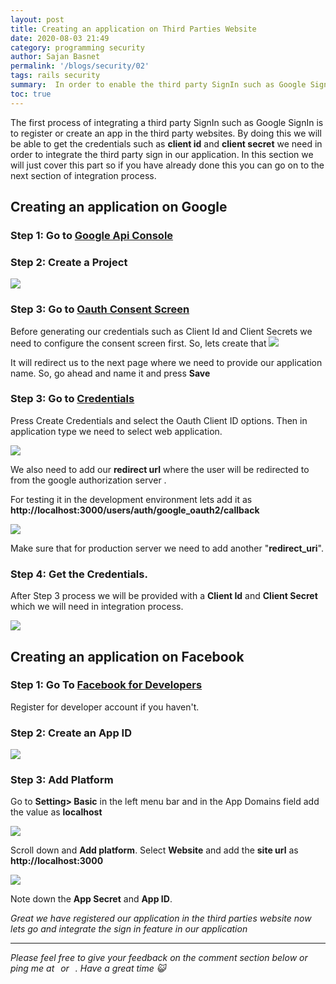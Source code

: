 ```yaml
---
layout: post
title: Creating an application on Third Parties Website
date: 2020-08-03 21:49
category: programming security
author: Sajan Basnet
permalink: '/blogs/security/02'
tags: rails security
summary:  In order to enable the third party SignIn such as Google SignIn in our application, we need to first register or create an app in the third party websites. 
toc: true
---
```

The first process of integrating a third party SignIn such as Google SignIn is  to register or create an app in the third party websites. By doing this we will be able to get the credentials such as **client id** and **client secret** we need in order to integrate the third party sign in our application. In this section we will just cover this part so if you have already done this you can go on to the next section of integration process.

## Creating an application on Google 

### Step 1: Go to  <a href="https://console.developers.google.com/apis/dashboard" target="_blank">**Google Api Console** </a>

### Step 2: Create a Project

<img class= "img-fluid img-thumbnail img-space rounded mx-auto d-block m-3" src="{{site.baseurl}}/assets/img/goath1.png">

### Step 3: Go to <a href="https://console.developers.google.com/apis/credentials/consent" target="_blank">**Oauth Consent Screen** </a>

Before generating our credentials such as Client Id and Client Secrets we need to configure the consent screen first. So, lets create that
<img class= "img-fluid img-thumbnail img-space rounded mx-auto d-block m-3" src="{{site.baseurl}}/assets/img/goauth1.png">

It will redirect us to the next page where we need to provide our application name. So, go ahead and name it and press **Save**

### Step 3: Go to [Credentials](https://console.developers.google.com/apis/credentials)

Press Create Credentials and select the Oauth Client ID options. Then in application type we need to select web application.

<img class= "img-fluid img-thumbnail img-space rounded mx-auto d-block m-3" src="{{site.baseurl}}/assets/img/project_cred.png">

We also need to add our **redirect url** where the user will be redirected to from the google authorization server .

For testing it in the development environment lets add it as **http://localhost:3000/users/auth/google_oauth2/callback**

<img class= "img-fluid img-thumbnail img-space rounded mx-auto d-block m-3" src="{{site.baseurl}}/assets/img/add_uri.png">

Make sure that for production server we need to add another "**redirect_uri**".

### Step 4: Get the Credentials. 

After Step 3 process we will be provided with a **Client Id** and **Client Secret** which we will need in integration process.

<img class= "img-fluid img-thumbnail img-space rounded mx-auto d-block m-3" src="{{site.baseurl}}/assets/img/goauth4.png">

## Creating an application on Facebook

### Step 1: Go To <a href="https://developers.facebook.com/apps/" target="_blank">**Facebook for Developers** </a>

Register for developer account if you haven't. 

### Step 2: Create an App ID

<img class= "img-fluid img-thumbnail img-space rounded mx-auto d-block m-3" src="{{site.baseurl}}/assets/img/fboauth01.png">

### Step 3: Add Platform

Go to **Setting> Basic** in the left menu bar and in the App Domains field add the value as **localhost**

<img class= "img-fluid img-thumbnail img-space rounded mx-auto d-block m-3" src="{{site.baseurl}}/assets/img/fboauth02.png">

Scroll down and **Add platform**. Select **Website** and  add the **site url** as **http://localhost:3000**

<img class= "img-fluid img-thumbnail img-space rounded mx-auto d-block m-3" src="{{site.baseurl}}/assets/img/fboauth3.png">

Note down the **App Secret** and **App ID**.

*Great we have registered our application in the third parties website now lets go and integrate the sign in feature in our application*

<hr>

*Please feel free to give your feedback on the comment section below or ping me at <a aria-label="Send email" href="mailto:sajanbasnet75@gmail.com"><i class="icon fa fa-envelope" style="font-size:32px; margin: 0px 3px; "></i></a> or  <a aria-label="My LinkedIn" target="_blank" href="https://www.linkedin.com/in/sajan-basnet-b4b1b0148/"><i class="icon fa fa-linkedin-square" style="font-size:32px; margin: 0px 3px; " aria-hidden="true"></i></a>. Have a great time :smiley_cat:*
